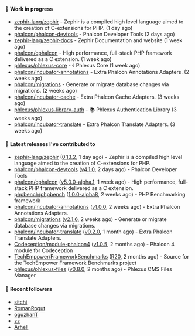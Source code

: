 #### :wrench: Work in progress

- [zephir-lang/zephir](https://github.com/zephir-lang/zephir) - Zephir is a compiled high level language aimed to the creation of C-extensions for PHP. (1 day ago)
- [phalcon/phalcon-devtools](https://github.com/phalcon/phalcon-devtools) - Phalcon Developer Tools (2 days ago)
- [zephir-lang/zephir-docs](https://github.com/zephir-lang/zephir-docs) - Zephir Documentation and website (1 week ago)
- [phalcon/cphalcon](https://github.com/phalcon/cphalcon) - High performance, full-stack PHP framework delivered as a C extension. (1 week ago)
- [phlexus/phlexus-core](https://github.com/phlexus/phlexus-core) - :cyclone: Phlexus Core (1 week ago)
- [phalcon/incubator-annotations](https://github.com/phalcon/incubator-annotations) - Extra Phalcon Annotations Adapters. (2 weeks ago)
- [phalcon/migrations](https://github.com/phalcon/migrations) - Generate or migrate database changes via migrations. (2 weeks ago)
- [phalcon/incubator-cache](https://github.com/phalcon/incubator-cache) - Extra Phalcon Cache Adapters. (3 weeks ago)
- [phlexus/phlexus-library-auth](https://github.com/phlexus/phlexus-library-auth) - :books: Phlexus Authentication Library (3 weeks ago)
- [phalcon/incubator-translate](https://github.com/phalcon/incubator-translate) - Extra Phalcon Translate Adapters. (3 weeks ago)

#### :pushpin: Latest releases I've contributed to

- [zephir-lang/zephir](https://github.com/zephir-lang/zephir) ([0.13.2](https://github.com/zephir-lang/zephir/releases/tag/0.13.2), 1 day ago) - Zephir is a compiled high level language aimed to the creation of C-extensions for PHP.
- [phalcon/phalcon-devtools](https://github.com/phalcon/phalcon-devtools) ([v4.1.0](https://github.com/phalcon/phalcon-devtools/releases/tag/v4.1.0), 2 days ago) - Phalcon Developer Tools
- [phalcon/cphalcon](https://github.com/phalcon/cphalcon) ([v5.0.0-alpha.1](https://github.com/phalcon/cphalcon/releases/tag/v5.0.0-alpha.1), 1 week ago) - High performance, full-stack PHP framework delivered as a C extension.
- [phpbench/phpbench](https://github.com/phpbench/phpbench) ([1.0.0-alpha8](https://github.com/phpbench/phpbench/releases/tag/1.0.0-alpha8), 2 weeks ago) - PHP Benchmarking framework
- [phalcon/incubator-annotations](https://github.com/phalcon/incubator-annotations) ([v1.0.0](https://github.com/phalcon/incubator-annotations/releases/tag/v1.0.0), 2 weeks ago) - Extra Phalcon Annotations Adapters.
- [phalcon/migrations](https://github.com/phalcon/migrations) ([v2.1.6](https://github.com/phalcon/migrations/releases/tag/v2.1.6), 2 weeks ago) - Generate or migrate database changes via migrations.
- [phalcon/incubator-translate](https://github.com/phalcon/incubator-translate) ([v0.2.0](https://github.com/phalcon/incubator-translate/releases/tag/v0.2.0), 1 month ago) - Extra Phalcon Translate Adapters.
- [Codeception/module-phalcon4](https://github.com/Codeception/module-phalcon4) ([v1.0.5](https://github.com/Codeception/module-phalcon4/releases/tag/v1.0.5), 2 months ago) - Phalcon 4 module for Codeception
- [TechEmpower/FrameworkBenchmarks](https://github.com/TechEmpower/FrameworkBenchmarks) ([R20](https://github.com/TechEmpower/FrameworkBenchmarks/releases/tag/R20), 2 months ago) - Source for the TechEmpower Framework Benchmarks project
- [phlexus/phlexus-files](https://github.com/phlexus/phlexus-files) ([v0.8.0](https://github.com/phlexus/phlexus-files/releases/tag/v0.8.0), 2 months ago) - Phlexus CMS Files Manager

#### :tada: Recent followers

- [sitchi](https://github.com/sitchi)
- [RomanRogut](https://github.com/RomanRogut)
- [oguzhanT](https://github.com/oguzhanT)
- [zz](https://github.com/zz)
- [Arhell](https://github.com/Arhell)
